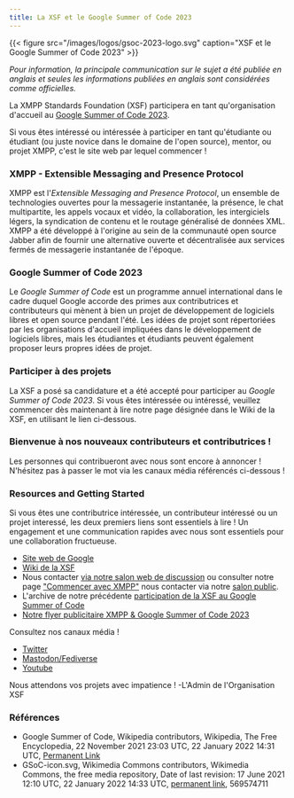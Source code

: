 ```yaml
---
title: La XSF et le Google Summer of Code 2023
---
```


{{< figure src="/images/logos/gsoc-2023-logo.svg" caption="XSF et le Google Summer of Code 2023" >}}

_Pour information, la principale communication sur le sujet a été publiée en anglais et seules les informations publiées en anglais sont considérées comme officielles._

La XMPP Standards Foundation (XSF) participera en tant qu'organisation d'accueil au [Google Summer of Code 2023](https://summerofcode.withgoogle.com/programs/2023).
 
Si vous êtes intéressé ou intéressée à participer en tant qu'étudiante ou étudiant (ou juste novice dans le domaine de l'open source), mentor, ou projet XMPP, c'est le site web par lequel commencer !

### XMPP - Extensible Messaging and Presence Protocol

XMPP est l'_Extensible Messaging and Presence Protocol_, un ensemble de technologies ouvertes pour la messagerie instantanée, la présence, le chat multipartite, les appels vocaux et vidéo, la collaboration, les intergiciels légers, la syndication de contenu et le routage généralisé de données XML. XMPP a été développé à l'origine au sein de la communauté open source Jabber afin de fournir une alternative ouverte et décentralisée aux services fermés de messagerie instantanée de l'époque.

### Google Summer of Code 2023

Le _Google Summer of Code_ est un programme annuel international dans le cadre duquel Google accorde des primes aux contributrices et contributeurs qui mènent à bien un projet de développement de logiciels libres et open source pendant l'été. Les idées de projet sont répertoriées par les organisations d'accueil impliquées dans le développement de logiciels libres, mais les étudiantes et étudiants peuvent également proposer leurs propres idées de projet.

### Participer à des projets

La XSF a posé sa candidature et a été accepté pour participer au _Google Summer of Code 2023_. Si vous êtes intéressée ou intéressé, veuillez commencer dès maintenant à lire notre page désignée dans le Wiki de la XSF, en utilisant le lien ci-dessous.

### Bienvenue à nos nouveaux contributeurs et contributrices !

Les personnes qui contribueront avec nous sont encore à annoncer ! N'hésitez pas à passer le mot via les canaux média référencés ci-dessous !

### Resources and Getting Started

Si vous êtes une contributrice intéressée, un contributeur intéressé ou un projet interessé, les deux premiers liens sont essentiels à lire ! Un engagement et une communication rapides avec nous sont essentiels pour une collaboration fructueuse.

- [Site web de Google](https://summerofcode.withgoogle.com/help)
- [Wiki de la XSF](https://wiki.xmpp.org/web/Google_Summer_of_Code_2023)
- Nous contacter [via notre salon web de discussion](https://xmpp.org/chat#converse/room?jid=gsoc@muc.xmpp.org) ou consulter notre page ["Commencer avec XMPP"](https://xmpp.org/getting-started/) nous contacter via notre [salon public](xmpp:gsoc@muc.xmpp.org?join).
- L'archive de notre précédente [participation de la XSF au Google Summer of Code](https://wiki.xmpp.org/web/GSoC#Overview)
- [Notre flyer publicitaire XMPP & Google Summer of Code 2023]()

Consultez nos canaux média !

- [Twitter](https://twitter.com/xmpp)
- [Mastodon/Fediverse](https://fosstodon.org/@xmpp/)
- [Youtube](https://www.youtube.com/c/XMPPStandardsFoundation)

Nous attendons vos projets avec impatience !
 -L'Admin de l'Organisation XSF

### Références

- Google Summer of Code, Wikipedia contributors, Wikipedia, The Free Encyclopedia, 22 November 2021 23:03 UTC, 22 January 2022 14:31 UTC, [Permanent Link](https://en.wikipedia.org/w/index.php?title=Google_Summer_of_Code&oldid=1056637774)
- GSoC-icon.svg, Wikimedia Commons contributors, Wikimedia Commons, the free media repository, Date of last revision: 17 June 2021 12:10 UTC, 22 January 2022 14:33 UTC, [permanent link](https://commons.wikimedia.org/w/index.php?title=File:GSoC-icon.svg&oldid=569574711), 569574711
